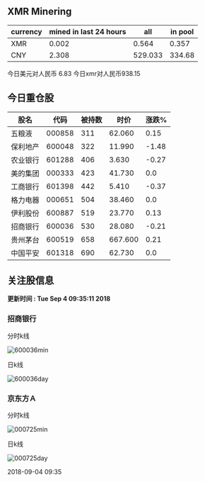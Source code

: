 ## XMR Minering

|currency|mined in last 24 hours|all|in pool|
|---|---|---|---|
|XMR|0.002|0.564|0.357|
|CNY|2.308|529.033|334.68|

今日美元对人民币 6.83	今日xmr对人民币938.15


## 今日重仓股 

|股名|代码|被持数|时价|涨跌%|
|---|---|---|---|---|
|五粮液|000858|311|62.060|0.15|
|保利地产|600048|322|11.990|-1.48|
|农业银行|601288|406|3.630|-0.27|
|美的集团|000333|423|41.730|0.0|
|工商银行|601398|442|5.410|-0.37|
|格力电器|000651|504|38.460|0.0|
|伊利股份|600887|519|23.770|0.13|
|招商银行|600036|530|28.080|-0.21|
|贵州茅台|600519|658|667.600|0.21|
|中国平安|601318|690|62.730|0.0|

## 关注股信息
**更新时间 : Tue Sep  4 09:35:11 2018**
### 招商银行 
分时k线

![600036min](http://image.sinajs.cn/newchart/min/n/sh600036.gif)

日k线

![600036day](http://image.sinajs.cn/newchart/daily/n/sh600036.gif)

### 京东方Ａ 
分时k线

![000725min](http://image.sinajs.cn/newchart/min/n/sz000725.gif)

日k线

![000725day](http://image.sinajs.cn/newchart/daily/n/sz000725.gif)

2018-09-04 09:35